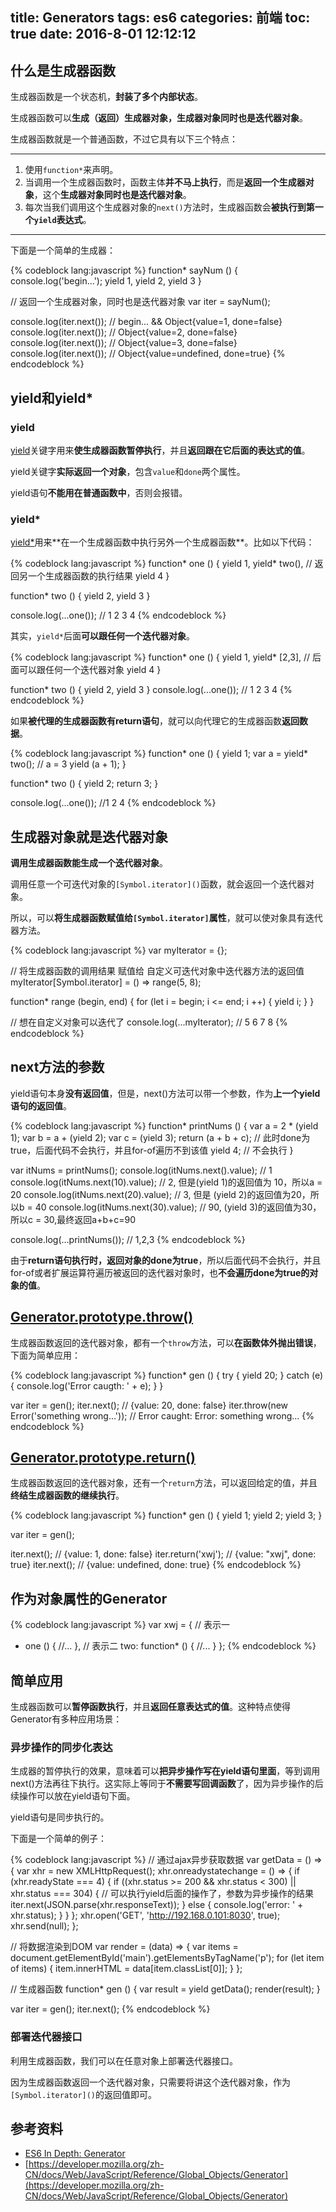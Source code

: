 title: Generators
tags: es6
categories: 前端
toc: true
date: 2016-8-01 12:12:12
---

## 什么是生成器函数

生成器函数是一个状态机，**封装了多个内部状态**。

生成器函数可以**生成（返回）生成器对象，生成器对象同时也是迭代器对象**。

生成器函数就是一个普通函数，不过它具有以下三个特点：

---
1. 使用`function*`来声明。
2. 当调用一个生成器函数时，函数主体**并不马上执行**，而是**返回一个生成器对象**，这个**生成器对象同时也是迭代器对象**。
3. 每次当我们调用这个生成器对象的`next()`方法时，生成器函数会**被执行到第一个`yield`表达式**。
---

下面是一个简单的生成器：

{% codeblock lang:javascript %}
function* sayNum () {
  console.log('begin...');
  yield 1,
  yield 2,
  yield 3
}

// 返回一个生成器对象，同时也是迭代器对象
var iter = sayNum();    

console.log(iter.next());     // begin... && Object{value=1, done=false}
console.log(iter.next());     // Object{value=2, done=false} 
console.log(iter.next());     // Object{value=3, done=false}
console.log(iter.next());     // Object{value=undefined, done=true}
{% endcodeblock %}

## yield和yield\*

### yield

[yield](https://developer.mozilla.org/zh-CN/docs/Web/JavaScript/Reference/Operators/yield)关键字用来**使生成器函数暂停执行**，并且**返回跟在它后面的表达式的值**。

yield关键字**实际返回一个对象**，包含`value`和`done`两个属性。

yield语句**不能用在普通函数中**，否则会报错。

### yield\*

[yield\*](https://developer.mozilla.org/zh-CN/docs/Web/JavaScript/Reference/Operators/yield*)用来**在一个生成器函数中执行另外一个生成器函数**。比如以下代码：

{% codeblock lang:javascript %}
function* one () {
  yield 1,
  yield* two(),          // 返回另一个生成器函数的执行结果
  yield 4
}

function* two () {
  yield 2,
  yield 3
}

console.log(...one());  // 1 2 3 4
{% endcodeblock %}

其实，`yield*`后面**可以跟任何一个迭代器对象**。

{% codeblock lang:javascript %}
function* one () {
  yield 1,
  yield* [2,3],   //  后面可以跟任何一个迭代器对象
  yield 4
}

function* two () {
  yield 2,
  yield 3
}
console.log(...one());  // 1 2 3 4
{% endcodeblock %}

如果**被代理的生成器函数有return语句**，就可以向代理它的生成器函数**返回数据**。

{% codeblock lang:javascript %}
function* one () {
  yield 1;
  var a = yield* two(); // a = 3
  yield (a + 1);
}

function* two () {
  yield 2;
  return 3;
}

console.log(...one());   //1 2 4
{% endcodeblock %}

## 生成器对象就是迭代器对象

**调用生成器函数能生成一个迭代器对象**。

调用任意一个可迭代对象的`[Symbol.iterator]()`函数，就会返回一个迭代器对象。

所以，可以**将生成器函数赋值给`[Symbol.iterator]`属性**，就可以使对象具有迭代器方法。

{% codeblock lang:javascript %}
var myIterator = {};

// 将生成器函数的调用结果 赋值给 自定义可迭代对象中迭代器方法的返回值
myIterator[Symbol.iterator] = () => range(5, 8);

function* range (begin, end) {
  for (let i = begin; i <= end; i ++) {
    yield i;
  }
}

// 想在自定义对象可以迭代了
console.log(...myIterator);   // 5 6 7 8
{% endcodeblock %}

## next方法的参数

yield语句本身**没有返回值**，但是，next()方法可以带一个参数，作为**上一个yield语句的返回值**。

{% codeblock lang:javascript %}
function* printNums () {
  var a = 2 * (yield 1);
  var b = a + (yield 2);
  var c = (yield 3);
  return (a + b + c);   // 此时done为true，后面代码不会执行，并且for-of遍历不到该值
  yield 4;              // 不会执行
}

var itNums = printNums();
console.log(itNums.next().value);        // 1
console.log(itNums.next(10).value);      // 2, 但是(yield 1)的返回值为 10，所以a = 20
console.log(itNums.next(20).value);      // 3, 但是 (yield 2)的返回值为20，所以b = 40
console.log(itNums.next(30).value);      // 90, (yield 3)的返回值为30，所以c = 30,最终返回a+b+c=90

console.log(...printNums());  // 1,2,3
{% endcodeblock %}

由于**return语句执行时，返回对象的done为true**，所以后面代码不会执行，并且for-of或者扩展运算符遍历被返回的迭代器对象时，也**不会遍历done为true的对象的值**。

## [Generator.prototype.throw()](https://developer.mozilla.org/zh-CN/docs/Web/JavaScript/Reference/Global_Objects/Generator/throw)

生成器函数返回的迭代器对象，都有一个`throw`方法，可以**在函数体外抛出错误**，下面为简单应用：

{% codeblock lang:javascript %}
function* gen () {
  try {
    yield 20;
  } catch (e) {
    console.log('Error caugth: ' + e);
  }
}

var iter = gen();
iter.next();    // {value: 20, done: false}
iter.throw(new Error('something wrong...'));    // Error caught: Error: something wrong...
{% endcodeblock %}

## [Generator.prototype.return()](https://developer.mozilla.org/zh-CN/docs/Web/JavaScript/Reference/Global_Objects/Generator/return)

生成器函数返回的迭代器对象，还有一个`return`方法，可以返回给定的值，并且**终结生成器函数的继续执行**。

{% codeblock lang:javascript %}
function* gen () {
  yield 1;
  yield 2;
  yield 3;
}

var iter = gen();

iter.next();        // {value: 1, done: false}
iter.return('xwj');     // {value: "xwj", done: true}
iter.next();            // {value: undefined, done: true}
{% endcodeblock %}

## 作为对象属性的Generator

{% codeblock lang:javascript %}
var xwj = {
  // 表示一
  * one () {
    //...
  },
  // 表示二
  two: function* () {
    //...
  }
};
{% endcodeblock %}
## 简单应用

生成器函数可以**暂停函数执行**，并且**返回任意表达式的值**。这种特点使得Generator有多种应用场景：

### 异步操作的同步化表达

生成器的暂停执行的效果，意味着可以**把异步操作写在yield语句里面**，等到调用next()方法再往下执行。这实际上等同于**不需要写回调函数**了，因为异步操作的后续操作可以放在yield语句下面。

yield语句是同步执行的。

下面是一个简单的例子：

{% codeblock lang:javascript %}
// 通过ajax异步获取数据
var getData = () => {
  var xhr = new XMLHttpRequest();
  xhr.onreadystatechange = () => {
    if (xhr.readyState === 4) {
      if ((xhr.status >= 200 && xhr.status < 300) || xhr.status === 304) {
        // 可以执行yield后面的操作了，参数为异步操作的结果
        iter.next(JSON.parse(xhr.responseText));
      } else {
        console.log('error: ' + xhr.status);
      }
    }
  };
  xhr.open('GET', 'http://192.168.0.101:8030', true);
  xhr.send(null);
};

// 将数据渲染到DOM
var render = (data) => {
  var items = document.getElementById('main').getElementsByTagName('p');
  for (let item of items) {
    item.innerHTML = data[item.classList[0]];
  }
};

// 生成器函数
function* gen () {
  var result = yield getData();
  render(result);
}

var iter = gen();
iter.next();
{% endcodeblock %}

### 部署迭代器接口

利用生成器函数，我们可以在任意对象上部署迭代器接口。

因为生成器函数返回一个迭代器对象，只需要将讲这个迭代器对象，作为`[Symbol.iterator]()`的返回值即可。

## 参考资料

- [ES6 In Depth: Generator](https://hacks.mozilla.org/2015/05/es6-in-depth-generators/)
- [https://developer.mozilla.org/zh-CN/docs/Web/JavaScript/Reference/Global_Objects/Generator](https://developer.mozilla.org/zh-CN/docs/Web/JavaScript/Reference/Global_Objects/Generator)














